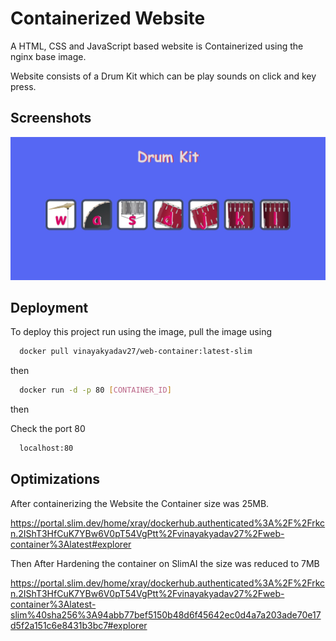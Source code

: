 
# Containerized Website 

A HTML, CSS and JavaScript based website is Containerized using the nginx base image.

Website consists of a Drum Kit which can be play sounds on click and key press.



## Screenshots

![App Screenshot](https://github.com/Vinayakyadav27041/drum/blob/main/images/Drum%20Kit.jpg)


## Deployment

To deploy this project run using the image, pull the image using

```bash
  docker pull vinayakyadav27/web-container:latest-slim
```
then 

```bash
  docker run -d -p 80 [CONTAINER_ID]
```
then 

Check the port 80

```bash
  localhost:80
```


## Optimizations

After containerizing the Website the Container size was 25MB.

https://portal.slim.dev/home/xray/dockerhub.authenticated%3A%2F%2Frkcn.2IShT3HfCuK7YBw6V0pT54VgPtt%2Fvinayakyadav27%2Fweb-container%3Alatest#explorer


Then After Hardening the container on SlimAI the size was reduced to 7MB

https://portal.slim.dev/home/xray/dockerhub.authenticated%3A%2F%2Frkcn.2IShT3HfCuK7YBw6V0pT54VgPtt%2Fvinayakyadav27%2Fweb-container%3Alatest-slim%40sha256%3A94abb77bef5150b48d6f45642ec0d4a7a203ade70e17d5f2a151c6e8431b3bc7#explorer
